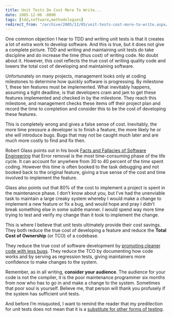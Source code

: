 ```yaml
---
title: Unit Tests Do Cost More To Write...
date: 2005-12-06 -0800
tags: [tdd,software,methodologies]
redirect_from: "/archive/2005/12/05/unit-tests-cost-more-to-write.aspx/"
---
```


One common objection I hear to TDD and writing unit tests is that it
creates a lot of extra work to develop software. And this is true, but
it does not give a complete picture. TDD and writing and maintaining
unit tests do take discipline and do increase the time (thus cost) of
writing code. No doubt about it. However, this cost reflects the true
cost of writing quality code and lowers the total cost of developing and
maintaining software.

Unfortunately on many projects, management looks only at coding
milestones to determine how quickly software is progressing. By
milestone 1, these ten features must be implemented. What inevitably
happens, assuming a tight deadline, is that developers cram and jam to
get these features implemented and checked in by the milestone. They
reach this milestone, and management checks these items off their
project plan and record the time to completion and consider this to be
the cost of developing these features.

This is completely wrong and gives a false sense of cost. Inevitably,
the more time pressure a developer is to finish a feature, the more
likely he or she will introduce bugs. Bugs that may not be caught much
later and are much more costly to find and fix then.

Robert Glass points out in his book [Facts and Fallacies of Software
Engineering](http://www.amazon.com/gp/product/0321117425/103-9411210-6787060?v=glance&n=283155)
that Error removal is the most time-consuming phase of the life cycle.
It can account for anywhere from 30 to 40 percent of the time spent
coding. However this time is often booked to the task debugging and not
booked back to the original feature, giving a true sense of the cost and
time involved to implement the feature.

Glass also points out that 80% of the cost to implement a project is
spent in the maintenance phase. I don’t know about you, but I’ve had the
unenviable task to maintain a large creaky system whereby I would make a
change to implement a new feature or fix a bug, and would hope and pray
I didn’t break something else in some subtle manner. I would spend way
more time trying to test and verify my change than it took to implement
the change.

This is where I believe that unit tests ultimately provide their cost
savings. They both reduce the true cost of developing a feature and
reduce the **Total Cost of Ownership** (or TCO) of a codebase.

They reduce the true cost of software development by [promoting cleaner
code with less
bugs](https://haacked.com/archive/2004/12/06/unit-testing-benefits.aspx "Unit Testing Benefits").
They reduce the TCO by documenting how code works and by serving as
regression tests, giving maintainers more confidence to make changes to
the system.

Remember, as in all writing, **consider your audience**. The audience
for your code is not the compiler, it is the poor maintenance programmer
six months from now who has to go in and make a change to the system.
Sometimes that poor soul is yourself. Believe me, that person will thank
you profusely if the system has sufficient unit tests.

And before I’m misquoted, I want to remind the reader that my
predilection for unit tests does not mean that it is a [substitute for
other forms of
testing](https://haacked.com/archive/2005/10/18/UnitTestingLovesBetaTestingAndViceVersa.aspx).

